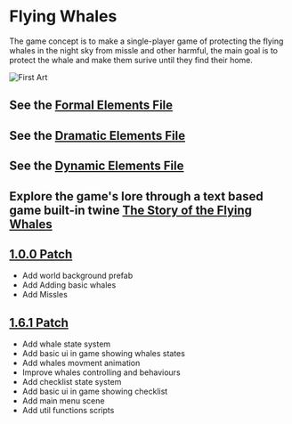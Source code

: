 # Flying Whales

The game concept is to make a single-player game of protecting the flying whales in the night sky from missle and other harmful, the main goal is to protect the whale and make them surive until they find their home.

![First Art](/images/first_art-01-01.png)

## See the [Formal Elements File](formal-elements.md)

## See the [Dramatic Elements File](dramatic-elements.md)

## See the [Dynamic Elements File](dynamic.md)

## Explore the game's lore through a text based game built-in twine [The Story of the Flying Whales](https://shoot-for-the-sky.github.io/flying-whales/The_story_of_the_flying_whales.html)

## [1.0.0 Patch](https://shoot-for-the-sky.itch.io/flying-wales-100)

* Add world background prefab
* Add Adding basic whales
* Add Missles

## [1.6.1 Patch](https://shoot-for-the-sky.itch.io/flying-whales-161)

* Add whale state system
* Add basic ui in game showing whales states
* Add whales movment animation
* Improve whales controlling and behaviours
* Add checklist state system
* Add basic ui in game showing checklist
* Add main menu scene
* Add util functions scripts
